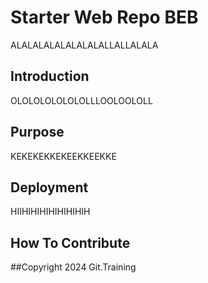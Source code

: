 # Starter Web Repo BEB
ALALALALALALALALALLALLALALA
## Introduction
OLOLOLOLOLOLOLLLOOLOOLOLL
## Purpose
KEKEKEKKEKEEKKEEKKE
## Deployment
HIIHIHIHIHIHIHIHIH
## How To Contribute

##Copyright
2024 Git.Training
